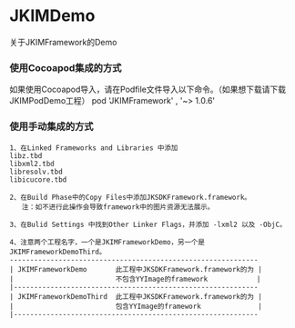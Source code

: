 # JKIMDemo
关于JKIMFramework的Demo

### 使用Cocoapod集成的方式
如果使用Cocoapod导入，请在Podfile文件导入以下命令。（如果想下载请下载JKIMPodDemo工程）
pod 'JKIMFramework' , '~> 1.0.6'

### 使用手动集成的方式
    1、在Linked Frameworks and Libraries 中添加
    libz.tbd
    libxml2.tbd
    libresolv.tbd
    libicucore.tbd
    
    2、在Build Phase中的Copy Files中添加JKSDKFramework.framework。
       注：如不进行此操作会导致framework中的图片资源无法展示。
       
    3、在Bulid Settings 中找到Other Linker Flags，并添加 -lxml2 以及 -ObjC。
    
    4、注意两个工程名字，一个是JKIMFrameworkDemo，另一个是JKIMFrameworkDemoThird。
    -------------------------------------------------------------
    | JKIMFrameworkDemo       此工程中JKSDKFramework.framework的为 |
    |                         不包含YYImage的framework            |
    |------------------------------------------------------------
    | JKIMFrameworkDemoThird  此工程中JKSDKFramework.framework的为 |
    |                         包含YYImage的framework              |               
    |------------------------------------------------------------
